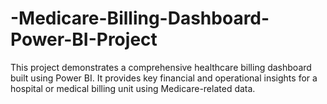 # -Medicare-Billing-Dashboard-Power-BI-Project
This project demonstrates a comprehensive healthcare billing dashboard built using Power BI. It provides key financial and operational insights for a hospital or medical billing unit using Medicare-related data.
